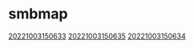 # smbmap
[20221003150633](/zet/20221003150633/README.md)
[20221003150635](/zet/20221003150635/README.md)
[20221003150634](/zet/20221003150634/README.md)

